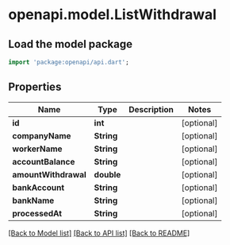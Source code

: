 # openapi.model.ListWithdrawal

## Load the model package
```dart
import 'package:openapi/api.dart';
```

## Properties
Name | Type | Description | Notes
------------ | ------------- | ------------- | -------------
**id** | **int** |  | [optional] 
**companyName** | **String** |  | [optional] 
**workerName** | **String** |  | [optional] 
**accountBalance** | **String** |  | [optional] 
**amountWithdrawal** | **double** |  | [optional] 
**bankAccount** | **String** |  | [optional] 
**bankName** | **String** |  | [optional] 
**processedAt** | **String** |  | [optional] 

[[Back to Model list]](../README.md#documentation-for-models) [[Back to API list]](../README.md#documentation-for-api-endpoints) [[Back to README]](../README.md)


